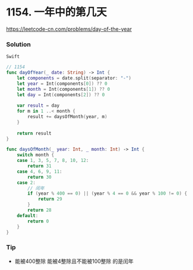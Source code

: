 # 1154. 一年中的第几天

<https://leetcode-cn.com/problems/day-of-the-year>


### Solution


`Swift`

```swift
// 1154
func dayOfYear(_ date: String) -> Int {
    let components = date.split(separator: "-")
    let year = Int(components[0]) ?? 0
    let month = Int(components[1]) ?? 0
    let day = Int(components[2]) ?? 0
    
    var result = day
    for m in 1 ..< month {
        result += daysOfMonth(year, m)
    }
    
    return result
}

func daysOfMonth(_ year: Int, _ month: Int) -> Int {
    switch month {
    case 1, 3, 5, 7, 8, 10, 12:
        return 31
    case 4, 6, 9, 11:
        return 30
    case 2:
        // 闰年
        if (year % 400 == 0) || (year % 4 == 0 && year % 100 != 0) {
            return 29
        }
        return 28
    default:
        return 0
    }
}

```

### Tip

- 能被400整除 能被4整除且不能被100整除 的是闰年